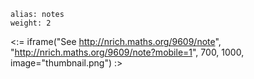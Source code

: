 ````
alias: notes
weight: 2
````

<:= iframe("See http://nrich.maths.org/9609/note", "http://nrich.maths.org/9609/note?mobile=1", 700, 1000, image="thumbnail.png") :>